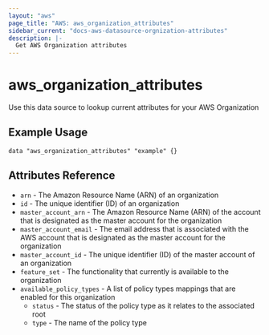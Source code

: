 ```yaml
---
layout: "aws"
page_title: "AWS: aws_organization_attributes"
sidebar_current: "docs-aws-datasource-orgnization-attributes"
description: |-
  Get AWS Organization attributes
---
```


# aws_organization_attributes

Use this data source to lookup current attributes for your AWS Organization

## Example Usage

```hcl
data "aws_organization_attributes" "example" {}
```

## Attributes Reference

* `arn` - The Amazon Resource Name (ARN) of an organization
* `id` - The unique identifier (ID) of an organization
* `master_account_arn` - The Amazon Resource Name (ARN) of the account that is designated as the master account for the organization
* `master_account_email` - The email address that is associated with the AWS account that is designated as the master account for the organization
* `master_account_id` - The unique identifier (ID) of the master account of an organization
* `feature_set` - The functionality that currently is available to the organization
* `available_policy_types` - A list of policy types mappings that are enabled for this organization
  * `status` -  The status of the policy type as it relates to the associated root
  * `type` - The name of the policy type